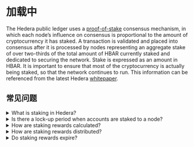 # 加载中

The Hedera public ledger uses a [proof-of-stake](../../support-and-community/glossary.md#proof-of-stake-pos) consensus mechanism, in which each node’s influence on consensus is proportional to the amount of cryptocurrency it has staked. A transaction is validated and placed into consensus after it is processed by nodes representing an aggregate stake of over two-thirds of the total amount of HBAR currently staked and dedicated to securing the network. Stake is expressed as an amount in HBAR. It is important to ensure that most of the cryptocurrency is actually being staked, so that the network continues to run. This information can be referenced from the latest Hedera [whitepaper](https://hedera.com/hh\_whitepaper\_v2.1-20200815.pdf).

## 常见问题

<details>

<summary>What is staking in Hedera?</summary>

Staking is the process of participating in a [proof-of-stake](../../support-and-community/glossary.md#proof-of-stake-pos) system to validate transactions and earn rewards. When staked, coins are locked but can be unlocked for trading. Staking allows participants (stakeholders) to earn rewards on their holdings, typically in tokens or coins.&#x20

</details>

<details>

<summary>Is there a lock-up period when accounts are staked to a node?</summary>

No, there is no lock-up period when accounts are staked to a node. The staked account balance is liquid at all times.

</details>

<details>

<summary>How are staking rewards calculated?</summary>

The staking reward rate is determined by the Hedera Governing Council and updated on the mainnet. Learn more about staking rewards [here](staking.md).

</details>

<details>

<summary>How are staking rewards distributed?</summary>

[Staking rewards distribution](stake-hbar.md#staking-reward-distribution) can be triggered by several different mechanisms, such as when an account is staked to a different node, when the total number of HBAR staked to an account changes, or when the staked account is auto-renewed.

</details>

<details>

<summary>Do staking rewards expire?</summary>

Staking rewards do not expire but can only be collected for up to 365 days without a rewards payment being triggered. If more than 365 days pass without a rewards payment, rewards can only be collected for the latest 365 days periods.

</details>
